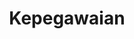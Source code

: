 ---
id: kepegawaian
title: Kepegawaian
description: Panduan login ke aplikasi ERP V2
tags: [erp-v2, kepegawaian]
---